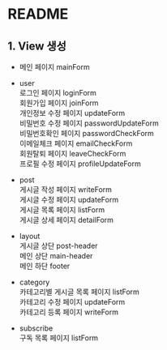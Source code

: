 # README

## 1. View 생성
- 메인 페이지 mainForm

- user </br>
로그인 페이지 loginForm </br>
회원가입 페이지 joinForm </br>
개인정보 수정 페이지 updateForm </br>
비밀번호 수정 페이지 passwordUpdateForm </br>
비밀번호확인 페이지 passwordCheckForm </br>
이메일체크 페이지 emailCheckForm </br>
회원탈퇴 페이지 leaveCheckForm </br>
프로필 수정 페이지 profileUpdateForm </br>

- post </br>
게시글 작성 페이지 writeForm </br>
게시글 수정 페이지 updateForm </br>
게시글 목록 페이지 listForm </br>
게시글 상세 페이지 detailForm </br>

- layout </br>
게시글 상단 post-header </br>
메인 상단 main-header </br>
메인 하단 footer </br>

- category </br>
카테고리별 게시글 목록 페이지 listForm </br>
카테고리 수정 페이지 updateForm </br>
카테고리 등록 페이지 writeForm </br>

- subscribe </br>
구독 목록 페이지 listForm </br>


